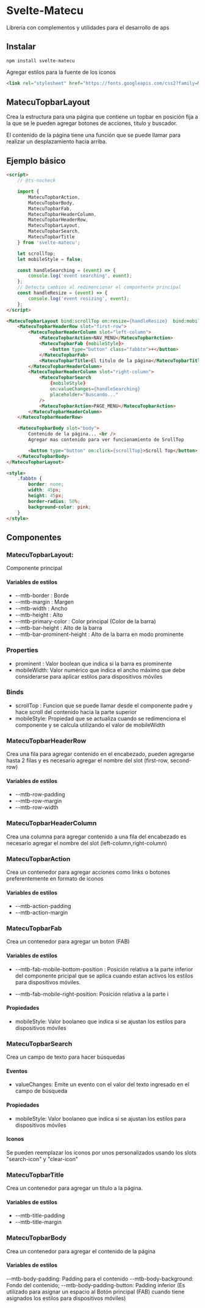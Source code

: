 # Svelte-Matecu

Libreria con complementos y utilidades para el desarrollo de aps

## Instalar

    npm install svelte-matecu

Agregar estilos para la fuente de los iconos

```html
<link rel="stylesheet" href="https://fonts.googleapis.com/css2?family=Material+Symbols+Outlined:opsz,wght,FILL,GRAD@20..48,100..700,0..1,-50..200"/>
```

## MatecuTopbarLayout

Crea la estructura para una página que contiene un topbar en posición fija a la que se le pueden agregar botones de acciones, titulo y buscador.

El contenido de la página tiene una función que se puede llamar para realizar un desplazamiento hacia arriba.

## Ejemplo básico

```html
<script>
	// @ts-nocheck

	import {
		MatecuTopbarAction,
		MatecuTopbarBody,
		MatecuTopbarFab,
		MatecuTopbarHeaderColumn,
		MatecuTopbarHeaderRow,
		MatecuTopbarLayout,
		MatecuTopbarSearch,
		MatecuTopbarTitle
	} from 'svelte-matecu';

	let scrollTop;
	let mobileStyle = false;

	const handleSearching = (event) => {
		console.log('event searching', event);
	};
	// Detecta cambios al redimencionar el compontente principal
	const handleResize = (event) => {
		console.log('event resizing', event);
	};
</script>

<MatecuTopbarLayout bind:scrollTop on:resize={handleResize}  bind:mobileStyle>
	<MatecuTopbarHeaderRow slot="first-row">
		<MatecuTopbarHeaderColumn slot="left-column">
			<MatecuTopbarAction>NAV_MENU</MatecuTopbarAction>
			<MatecuTopbarFab {mobileStyle}>
				<button type="button" class="fabbtn">+</button>
			</MatecuTopbarFab>
			<MatecuTopbarTitle>El titulo de la página</MatecuTopbarTitle>
		</MatecuTopbarHeaderColumn>
		<MatecuTopbarHeaderColumn slot="right-column">
			<MatecuTopbarSearch
				{mobileStyle}
				on:valueChanges={handleSearching}
				placeholder="Buscando..."
			/>
			<MatecuTopbarAction>PAGE_MENU</MatecuTopbarAction>
		</MatecuTopbarHeaderColumn>
	</MatecuTopbarHeaderRow>

	<MatecuTopbarBody slot="body">
		Contenido de la página... <br />
		Agregar mas contenido para ver funcionamiento de SrollTop

		<button type="button" on:click={scrollTop}>Scroll Top</button>
	</MatecuTopbarBody>
</MatecuTopbarLayout>

<style>
	.fabbtn {
		border: none;
		width: 45px;
		height: 45px;
		border-radius: 50%;
		background-color: pink;
	}
</style>


```

## Componentes

### MatecuTopbarLayout:

Componente principal

#### Variables de estilos

- --mtb-border : Borde
- --mtb-margin : Margen
- --mtb-width : Ancho
- --mtb-height : Alto
- --mtb-primary-color : Color principal (Color de la barra)
- --mtb-bar-height : Alto de la barra
- --mtb-bar-prominent-height : Alto de la barra en modo prominente

### Properties

- prominent : Valor boolean que indica si la barra es prominente
- mobileWidth: Valor numérico que indica el ancho máximo que debe considerarse para aplicar estilos para dispositivos móviles

### Binds

- scrollTop : Funcion que se puede llamar desde el componente padre y hace scroll del contenido hacia la parte superior
- mobileStyle: Propiedad que se actualiza cuando se redimenciona el componente y se calcula utilizando el valor de mobileWidth

### MatecuTopbarHeaderRow

Crea una fila para agregar contenido en el encabezado, pueden agregarse hasta 2 filas y es necesario agregar el nombre del slot (first-row, second-row)

#### Variables de estilos

- --mtb-row-padding
- --mtb-row-margin
- --mtb-row-width

### MatecuTopbarHeaderColumn

Crea una columna para agregar contenido a una fila del encabezado es necesario agregar el nombre del slot (left-column,right-column)

### MatecuTopbarAction

Crea un contenedor para agregar acciones como links o botones preferentemente en formato de iconos

#### Variables de estilos

- --mtb-action-padding
- --mtb-action-margin

### MatecuTopbarFab

Crea un contenedor para agregar un boton (FAB)

#### Variables de estilos

- --mtb-fab-mobile-bottom-position : Posición relativa a la parte inferior del componente pricipal que se aplica cuando estan activos los estilos para dispositivos móviles.

- --mtb-fab-mobile-right-position: Posición relativa a la parte i

#### Propiedades

- mobileStyle: Valor boolaneo que indica si se ajustan los estilos para dispositivos móviles

### MatecuTopbarSearch

Crea un campo de texto para hacer búsquedas

#### Eventos

- valueChanges: Emite un evento con el valor del texto ingresado en el campo de búsqueda

#### Propiedades

- mobileStyle: Valor boolaneo que indica si se ajustan los estilos para dispositivos móviles

#### Iconos

Se pueden reemplazar los iconos por unos personalizados usando los slots "search-icon" y "clear-icon"

### MatecuTopbarTitle

Crea un contenedor para agregar un título a la página.

#### Variables de estilos

- --mtb-title-padding
- --mtb-title-margin

### MatecuTopbarBody

Crea un contenedor para agregar el contenido de la página

#### Variables de estilos

--mtb-body-padding: Padding para el contenido
--mtb-body-background: Fondo del contenido;
--mtb-body-padding-button: Padding inferior (Es utilizado para asignar un espacio al Botón principal (FAB) cuando tiene asignados los estilos para dispositivos móviles)

